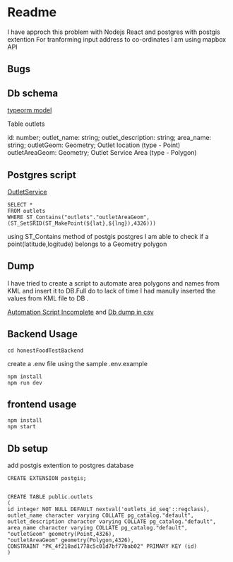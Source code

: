 # Readme

I have approch this problem with Nodejs React and postgres with postgis extention
For tranforming input address to co-ordinates I am using mapbox API

## Bugs


## Db schema


[typeorm model](honestFoodTestBackend/src/api/models/Outlet/Outlet.ts)

Table outlets

id: number;
outlet_name: string;
outlet_description: string;
area_name: string;
outletGeom: Geometry; Outlet location (type - Point)
outletAreaGeom: Geometry; Outlet Service Area (type - Polygon)

## Postgres script

[OutletService](honestFoodTestBackend/src/api/services/Outlet/OutletService.ts)


```
SELECT *
FROM outlets
WHERE ST_Contains("outlets"."outletAreaGeom",(ST_SetSRID(ST_MakePoint(${lat},${lng}),4326)))

```

using ST_Contains method of postgis postgres I am able to check if a point(latitude,logitude) belongs to a Geometry polygon

## Dump

I have tried to create a script to automate area polygons and names from KML and insert it to DB.Full do to lack of time I had manully inserted the values from KML file to DB .

[Automation Script Incomplete](honestFoodTestBackend/src/database/seeds/CreateOutlets.ts) and 
[Db dump in csv ](honestFoodTestBackend/honestfoodoutlet)


## Backend Usage

```
cd honestFoodTestBackend
```
create a .env file using the sample .env.example

```
npm install
npm run dev
```
## frontend usage
```
npm install
npm start
```
## Db setup

add postgis extention to postgres database
```
CREATE EXTENSION postgis;


CREATE TABLE public.outlets
(
id integer NOT NULL DEFAULT nextval('outlets_id_seq'::regclass),
outlet_name character varying COLLATE pg_catalog."default",
outlet_description character varying COLLATE pg_catalog."default",
area_name character varying COLLATE pg_catalog."default",
"outletGeom" geometry(Point,4326),
"outletAreaGeom" geometry(Polygon,4326),
CONSTRAINT "PK_4f218ad1778c5c01d7bf77bab02" PRIMARY KEY (id)
)
```
